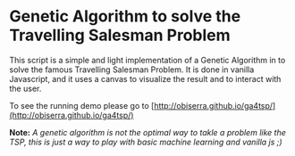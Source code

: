 # Genetic Algorithm to solve the Travelling Salesman Problem

This script is a simple and light implementation of a Genetic Algorithm in to solve the famous Travelling Salesman Problem. 
It is done in vanilla Javascript, and it uses a canvas to visualize the result and to interact with the user.



To see the running demo please go to  [http://obiserra.github.io/ga4tsp/](http://obiserra.github.io/ga4tsp/)


**Note:** *A genetic algorithm is not the optimal way to takle a problem like the TSP, this is just a way to play with basic machine learning and vanilla js ;)*
